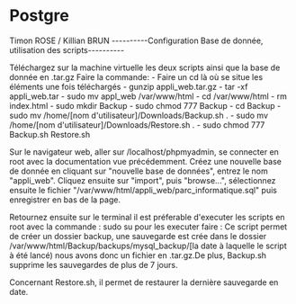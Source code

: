 # Postgre
Timon ROSE / Killian BRUN
----------Configuration Base de donnée, utilisation des scripts----------

Téléchargez sur la machine virtuelle les deux scripts ainsi que la base de donnée en .tar.gz
Faire la commande:  - Faire un cd là où se situe les éléments une fois téléchargés
                    - gunzip appli_web.tar.gz
                    - tar -xf appli_web.tar
                    - sudo mv appl_web /var/www/html
                    - cd /var/www/html
                    - rm index.html
                    - sudo mkdir Backup
                    - sudo chmod 777 Backup
                    - cd Backup
                    - sudo mv /home/[nom d'utilisateur]/Downloads/Backup.sh .
                    - sudo mv /home/[nom d'utilisateur]/Downloads/Restore.sh .
                    - sudo chmod 777 Backup.sh Restore.sh
                    
Sur le navigateur web, aller sur /localhost/phpmyadmin, se connecter en root avec la 
documentation vue précédemment.
Créez une nouvelle base de donnée en cliquant sur "nouvelle base de données", entrez le nom 
"appli_web". Cliquez ensuite sur "import", puis "browse...", sélectionnez ensuite le fichier
"/var/www/html/appli_web/parc_informatique.sql" puis enregistrer en bas de la page.

Retournez ensuite sur le terminal
il est préferable d'executer les scripts en root avec la commande : sudo su
pour les executer faire : <sh Backup.sh>
Ce script permet de créer un dossier backup, une sauvegarde est crée dans le dossier 
/var/www/html/Backup/backups/mysql_backup/[la date à laquelle le script à été lancé)
nous avons donc un fichier en .tar.gz.De plus, Backup.sh supprime les sauvegardes de plus de 7 jours.

Concernant Restore.sh, il permet de restaurer la dernière sauvegarde en date. 
